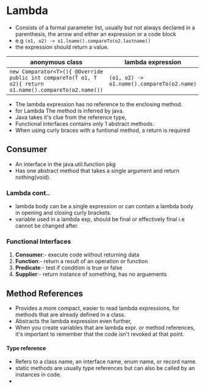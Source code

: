 # Lambda
- Consists of a formal parameter list, usually but not always declared in a parenthesis, the arrow and either an expression or a code block
- e.g `(o1, o2) -> o1.lname().compareTo(o2.lastname()`
- the expression should return a value.

| anonymous class                                                                                              | lambda expression                              |
|--------------------------------------------------------------------------------------------------------------|------------------------------------------------|
| ```new Comparator<T>(){ @Override public int compareTo(T o1, T o2){ return o1.name().compareTo(o2.name())``` | ```(o1, o2) -> o1.name().compareTo(o2.name)``` |
- The lambda expression has no reference to the enclosing method.
- for Lambda The method is inferred by java.
- Java takes it's clue from the reference type, 
- Functional interfaces contains only 1 abstract methods.
- When using curly braces with a funtional method, a return is required

## Consumer
- An interface in the java.util.function pkg
- Has one abstract method that takes a single argument and return nothing(void).

### Lambda cont..
- lambda body can be a single expression or can contain a lambda body in opening and closing curly brackets.
- variable used in a lambda exp, should be final or effectively final i.e cannot be changed after.

### Functional Interfaces
1. **Consumer**:- execute code without returning data
2. **Function**:- return a result of an operation or function
3. **Predicate**:- test if condition is true or false
4. **Supplier**:- return instance of something, has no arguements

## Method References
- Provides a more compact, easier to read lambda expressions, for methods that are already defined in a class.
- Abstracts the lambda expression even further, 
- When you create variables that are lambda expr. or method references, it's important to remember that the code isn't revoked at that point.
#### Type reference
- Refers to a class name, an interface name, enum name, or record name.
- static methods are usually type references but can also be called by an instances in code.
- 